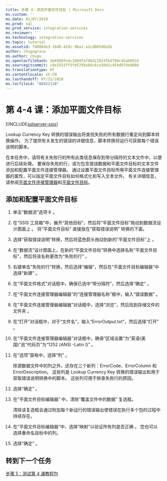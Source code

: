 ```yaml
---
title: 步骤 4：添加平面文件目标 | Microsoft Docs
ms.custom: ''
ms.date: 01/07/2019
ms.prod: sql
ms.prod_service: integration-services
ms.reviewer: ''
ms.technology: integration-services
ms.topic: tutorial
ms.assetid: f4088de3-16d8-419c-96a1-a2cd005d0a5b
author: chugugrace
ms.author: chugu
ms.openlocfilehash: da6900fe4c109dfaf96d22824fbd79dc45ab0916
ms.sourcegitcommit: c8e1553ff3fdf295e8dc6ce30d1c454d6fde8088
ms.translationtype: HT
ms.contentlocale: zh-CN
ms.lasthandoff: 07/22/2020
ms.locfileid: "86922128"
---
```

# <a name="lesson-4-4-add-a-flat-file-destination"></a>第 4-4 课：添加平面文件目标

[!INCLUDE[sqlserver-ssis](../includes/applies-to-version/sqlserver-ssis.md)]



Lookup Currency Key 转换的错误输出将查找失败的所有数据行重定向到脚本转换操作。 为了提供有关发生的错误的详细信息，脚本转换将运行可获取每个错误说明的脚本。  
  
在本任务中，请将有关失败行的所有此类信息保存到带分隔符的文本文件中，以便进行后续处理。 要保存失败的行，请为包含错误数据和平面文件目标的文本文件添加和配置平面文件连接管理器。 通过设置平面文件目标所用平面文件连接管理器的属性，可以指定平面文件目标如何格式化和写入文本文件。 有关详细信息，请参阅[平面文件连接管理器](../integration-services/connection-manager/flat-file-connection-manager.md)和[平面文件目标](../integration-services/data-flow/flat-file-destination.md)。  
  
## <a name="add-and-configure-a-flat-file-destination"></a>添加和配置平面文件目标  
  
1.  单击“数据流”选项卡  。  
  
2.  在“SSIS 工具箱”中，展开“其他目标”，然后将“平面文件目标”拖动到数据流设计图面上    。 将“平面文件目标”  直接放在“获取错误说明”  转换的下面。  
  
3.  选择“获取错误说明”转换，然后将蓝色箭头拖动到新的“平面文件目标”上   。  
  
4.  在“数据流”设计图面上，在新的“平面文件目标”转换中选择名称“平面文件目标”，然后将该名称更改为“失败的行”     。  
  
5.  右键单击“失败的行”转换，然后选择“编辑”，然后在”平面文件目标编辑器”中选择“新建”     。  
  
6.  在“平面文件格式”对话框中，确保已选中“带分隔符”，然后选择“确定”    。  
  
7.  在“平面文件连接管理器编辑器”的“连接管理器名称”框中，输入“错误数据”    。  
  
8.  在“平面文件连接管理器编辑器”对话框中，选择“浏览”，然后找到存储文件的文件夹   。  
  
9. 在“打开”对话框中，对于“文件名”，输入“ErrorOutput.txt”，然后选择“打开”     。  
  
10. 在“平面文件连接管理器编辑器”对话框中，确保“区域设置”为“英语(美国)”且“代码页”为“1252 (ANSI -Latin I)”      。  
  
11. 在“选项”窗格中，选择“列”  。  
  
    除源数据文件中的列之外，还存在三个新列：ErrorCode、ErrorColumn 和 ErrorDescription。 这些列是 Lookup Currency Key 转换的错误输出和用于获取错误说明转换中的脚本。 这些列可用于排查失败行的原因。  
  
12. 选择“确定”  。  
  
13. 在“平面文件目标编辑器”  中，清除“覆盖文件中的数据”  复选框。  
  
    清除该复选框会通过附加每个新运行的错误输出使错误在执行多个包的过程中持续存在。
  
14. 在“平面文件目标编辑器”中，选择“映射”以验证所有列是否正确   。 您也可以选择重命名目标中的列。  
  
15. 选择“确定”  。  
  
## <a name="go-to-next-task"></a>转到下一个任务
[步骤 5：测试第 4 课教程包](../integration-services/lesson-4-5-testing-the-lesson-4-tutorial-package.md)  
  
  
  

